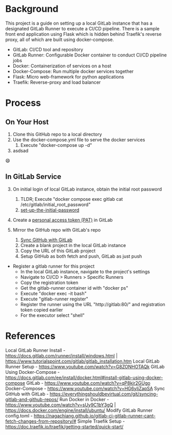 # Background

This project is a guide on setting up a local GitLab instance that has a designated GitLab Runner to execute a CI/CD pipeline.
There is a sample front end application using Flask which is hidden behind Traefik's reverse proxy, all of which are built using docker-compose.

* GitLab: CI/CD tool and repository
* GitLab Runner: Configurable Docker container to conduct CI/CD pipeline jobs
* Docker: Containerization of services on a host
* Docker-Compose: Run multiple docker services together
* Flask: Micro web-framework for python applications
* Traefik: Reverse-proxy and load balancer

# Process
## On Your Host

1. Clone this GitHub repo to a local directory
2. Use the docker-compose.yml file to serve the docker services
   1. Execute "docker-compose up -d"
5. asdsad

:smile:

## In GitLab Service

3. On initial login of local GitLab instance, obtain the initial root password
   1. TLDR; Execute "docker compose exec gitlab cat /etc/gitlab/initial_root_password"
   2. [set-up-the-initial-password](https://docs.gitlab.com/omnibus/installation/index.html#set-up-the-initial-password)
4. Create a [personal access token (PAT)](https://docs.gitlab.com/ee/user/profile/personal_access_tokens.html) in GitLab

5. Mirror the GitHub repo with GitLab's repo
    1. [Sync GitHub with GitLab](https://everythingshouldbevirtual.com/git/syncing-gitlab-and-github-repos/)
    2. Create a blank project in the local GitLab instance
    3. Copy the URL of this GitLab project
    4. Setup GitHub as both fetch and push, GitLab as just push

- Register a gitlab runner for this project
    - In the local GitLab instance, navigate to the project's settings
    - Navigate to CI/CD > Runners > Specific Runners
    - Copy the registration token
    - Get the gitlab-runner container id with "docker ps"
    - Execute "docker exec -it <gitlab-runner container id> bash"
    - Execute "gitlab-runner register"
    - Register the runner using the URL "http://gitlab:80/" and registration token copied earlier
    - For the executor select "shell"


# References

Local GitLab Runner Install - https://docs.gitlab.com/runner/install/windows.html | https://www.tutorialspoint.com/gitlab/gitlab_installation.htm
Local GitLab Runner Setup - https://www.youtube.com/watch?v=G8ZONHOTAQk
GitLab Using Docker-Compose - https://docs.gitlab.com/ee/install/docker.html#install-gitlab-using-docker-compose
GitLab - https://www.youtube.com/watch?v=qP8kir2GUgo
Docker-Compose - https://www.youtube.com/watch?v=HG6yIjZapSA
Sync GitHub with GitLab - https://everythingshouldbevirtual.com/git/syncing-gitlab-and-github-repos/
Run Docker in Docker - https://www.youtube.com/watch?v=sUy9C1bY3gQ | https://docs.docker.com/engine/install/ubuntu/
Modify GitLab Runner config.toml - https://nagachiang.github.io/gitlab-ci-gitlab-runner-cant-fetch-changes-from-repository/#
Simple Traefik Setup - https://doc.traefik.io/traefik/getting-started/quick-start/
